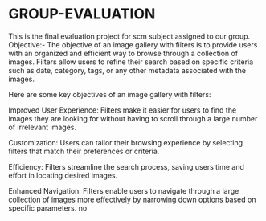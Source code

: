 # GROUP-EVALUATION
This is the final evaluation project for scm subject assigned to our group.
Objective:- The objective of an image gallery with filters is to provide users with an organized and efficient way to browse through a collection of images. Filters allow users to refine their search based on specific criteria such as date, category, tags, or any other metadata associated with the images.

Here are some key objectives of an image gallery with filters:

Improved User Experience: Filters make it easier for users to find the images they are looking for without having to scroll through a large number of irrelevant images.

Customization: Users can tailor their browsing experience by selecting filters that match their preferences or criteria.

Efficiency: Filters streamline the search process, saving users time and effort in locating desired images.

Enhanced Navigation: Filters enable users to navigate through a large collection of images more effectively by narrowing down options based on specific parameters.
no
